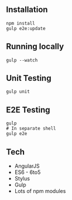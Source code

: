## Installation

    npm install
    gulp e2e:update


## Running locally

    gulp --watch


## Unit Testing

    gulp unit


## E2E Testing

    gulp
    # In separate shell
    gulp e2e


## Tech
* AngularJS
* ES6 - 6to5
* Stylus
* Gulp
* Lots of npm modules

